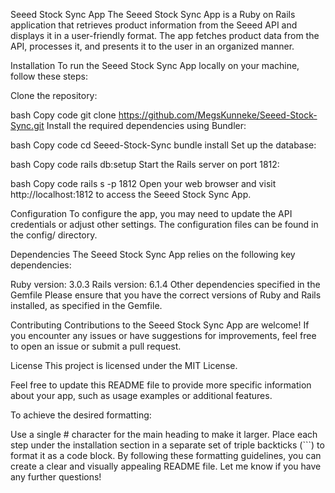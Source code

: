 Seeed Stock Sync App
The Seeed Stock Sync App is a Ruby on Rails application that retrieves product information from the Seeed API and displays it in a user-friendly format. The app fetches product data from the API, processes it, and presents it to the user in an organized manner.

Installation
To run the Seeed Stock Sync App locally on your machine, follow these steps:

Clone the repository:

bash
Copy code
git clone https://github.com/MegsKunneke/Seeed-Stock-Sync.git
Install the required dependencies using Bundler:

bash
Copy code
cd Seeed-Stock-Sync
bundle install
Set up the database:

bash
Copy code
rails db:setup
Start the Rails server on port 1812:

bash
Copy code
rails s -p 1812
Open your web browser and visit http://localhost:1812 to access the Seeed Stock Sync App.

Configuration
To configure the app, you may need to update the API credentials or adjust other settings. The configuration files can be found in the config/ directory.

Dependencies
The Seeed Stock Sync App relies on the following key dependencies:

Ruby version: 3.0.3
Rails version: 6.1.4
Other dependencies specified in the Gemfile
Please ensure that you have the correct versions of Ruby and Rails installed, as specified in the Gemfile.

Contributing
Contributions to the Seeed Stock Sync App are welcome! If you encounter any issues or have suggestions for improvements, feel free to open an issue or submit a pull request.

License
This project is licensed under the MIT License.

Feel free to update this README file to provide more specific information about your app, such as usage examples or additional features.

To achieve the desired formatting:

Use a single # character for the main heading to make it larger.
Place each step under the installation section in a separate set of triple backticks (```) to format it as a code block.
By following these formatting guidelines, you can create a clear and visually appealing README file. Let me know if you have any further questions!
